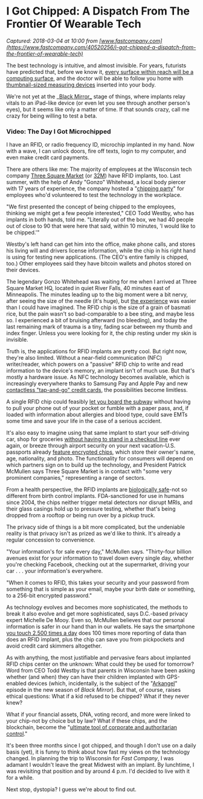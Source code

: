 # I Got Chipped: A Dispatch From The Frontier Of Wearable Tech

_Captured: 2018-03-04 at 10:00 from [www.fastcompany.com](https://www.fastcompany.com/40520256/i-got-chipped-a-dispatch-from-the-frontier-of-wearable-tech)_

The best technology is intuitive, and almost invisible. For years, futurists have predicted that, before we know it, [every surface within reach will be a computing surface](https://www.fastcompany.com/3065302/the-fourth-industrial-revolution-will-rock-our-worlds-b), and the doctor will be able to follow you home with [thumbnail-sized measuring devices](https://www.fastcompany.com/3055799/this-tiny-sensor-dissolves-in-your-brain-after-its-job-is-done) inserted into your body.

We're not yet at the _[Black Mirror_](https://www.fastcompany.com/40512450/black-mirror-is-obsessed-with-digital-hell-because-we-are-living-in-it) stage of things, where implants relay vitals to an iPad-like device (or even let you see through another person's eyes), but it seems like only a matter of time. If that sounds crazy, call me crazy for being willing to test a beta.

### Video: The Day I Got Microchipped

I have an RFID, or radio frequency ID, microchip implanted in my hand. Now with a wave, I can unlock doors, fire off texts, login to my computer, and even make credit card payments.

There are others like me: The majority of employees at the Wisconsin tech company [Three Square Market](https://32market.com/public/) (or [32M](https://www.fastcompany.com/4044282/that-company-microchipping-its-employees-is-owned-by-a-major-prison-vendor)) have RFID implants, too. Last summer, with the help of Andy "Gonzo" Whitehead, a local body piercer with 17 years of experience, the company hosted a "[chipping party](https://www.fastcompany.com/40444110/why-would-anyone-let-their-employer-stick-a-microchip-into-their-body)" for employees who'd volunteered to test the technology in the workplace.

"We first presented the concept of being chipped to the employees, thinking we might get a few people interested," CEO Todd Westby, who has implants in both hands, told me. "Literally out of the box, we had 40 people out of close to 90 that were here that said, within 10 minutes, 'I would like to be chipped.'"

Westby's left hand can get him into the office, make phone calls, and stores his living will and drivers license information, while the chip in his right hand is using for testing new applications. (The CEO's entire family is chipped, too.) Other employees said they have bitcoin wallets and photos stored on their devices.

The legendary Gonzo Whitehead was waiting for me when I arrived at Three Square Market HQ, located in quiet River Falls, 40 minutes east of Minneapolis. The minutes leading up to the big moment were a bit nervy, after seeing the size of the needle (it's huge), but [the experience](https://www.fastcompany.com/40447938/watch-these-workers-get-rfid-microchipped-at-their-companys-chip-party) was easier than I could have imagined. The RFID chip is the size of a grain of basmati rice, but the pain wasn't so bad-comparable to a bee sting, and maybe less so. I experienced a bit of bruising afterward (no bleeding), and today the last remaining mark of trauma is a tiny, fading scar between my thumb and index finger. Unless you were looking for it, the chip resting under my skin is invisible.

Truth is, the applications for RFID implants are pretty cool. But right now, they're also limited. Without a near-field communication (NFC) writer/reader, which powers on a "passive" RFID chip to write and read information to the device's memory, an implant isn't of much use. But that's mostly a hardware issue. As NFC technology becomes available, which is increasingly everywhere thanks to Samsung Pay and Apple Pay and new [contactless "tap-and-go" credit cards](https://www.creditcards.com/credit-card-news/contactless-tap-and-go-cards-us-market.php), the possibilities become limitless.

A single RFID chip could feasibly [let you board the subway](https://gizmodo.com/watch-how-youll-soon-pay-your-subway-fare-with-a-tap-of-1777451112) without having to pull your phone out of your pocket or fumble with a paper pass, and, if loaded with information about allergies and blood type, could save EMTs some time and save your life in the case of a serious accident.

It's also easy to imagine using that same implant to start your self-driving car, shop for groceries [without having to stand in a checkout line](https://gizmodo.com/watch-how-youll-soon-pay-your-subway-fare-with-a-tap-of-1777451112) ever again, or breeze through airport security on your next vacation-U.S. passports already [feature encrypted chips](https://www.wired.com/2006/05/rfid-2/), which store their owner's name, age, nationality, and photo. The functionality for consumers will depend on which partners sign on to build up the technology, and President Patrick McMullen says Three Square Market is in contact with "some very prominent companies," representing a range of sectors.

From a health perspective, the RFID implants are [biologically safe](https://www.cnbc.com/2017/04/03/start-up-epicenter-implants-employees-with-microchips.html)-not so different from birth control implants. FDA-sanctioned for use in humans since 2004, the chips neither trigger metal detectors nor disrupt MRIs, and their glass casings hold up to pressure testing, whether that's being dropped from a rooftop or being run over by a pickup truck.

The privacy side of things is a bit more complicated, but the undeniable reality is that privacy isn't as prized as we'd like to think. It's already a regular concession to convenience.

"Your information's for sale every day," McMullen says. "Thirty-four billion avenues exist for your information to travel down every single day, whether you're checking Facebook, checking out at the supermarket, driving your car . . . your information's everywhere.

"When it comes to RFID, this takes your security and your password from something that is simple as your email, maybe your birth date or something, to a 256-bit encrypted password."

As technology evolves and becomes more sophisticated, the methods to break it also evolve and get more sophisticated, says D.C.-based privacy expert Michelle De Mooy. Even so, McMullen believes that our personal information is safer in our hand than in our wallets. He says the smartphone [you touch 2,500 times a day](https://qz.com/index/1100509/you-probably-touch-tap-and-swipe-your-phone-2617-times-per-day/) does 100 times more reporting of data than does an RFID implant, plus the chip can save you from pickpockets and avoid credit card skimmers altogether.

As with anything, the most justifiable and pervasive fears about implanted RFID chips center on the unknown: What could they be used for tomorrow? Word from CEO Todd Westby is that parents in Wisconsin have been asking whether (and when) they can have their children implanted with GPS-enabled devices (which, incidentally, is the subject of the "[Arkangel](https://en.wikipedia.org/wiki/Arkangel_\(Black_Mirror\))" episode in the new season of _Black Mirror_). But that, of course, raises ethical questions: What if a kid refused to be chipped? What if they never knew?

What if your financial assets, DNA, voting record, and more were linked to your chip-not by choice but by law? What if these chips, and the blockchain, become the "[ultimate tool of corporate and authoritarian control](https://www.theatlantic.com/technology/archive/2017/05/blockchain-of-command/528543/)."

It's been three months since I got chipped, and though I don't use on a daily basis (yet), it is funny to think about how fast my views on the technology changed. In planning the trip to Wisconsin for _Fast Company_, I was adamant I wouldn't leave the great Midwest with an implant. By lunchtime, I was revisiting that position and by around 4 p.m. I'd decided to live with it for a while.

Next stop, dystopia? I guess we're about to find out.
